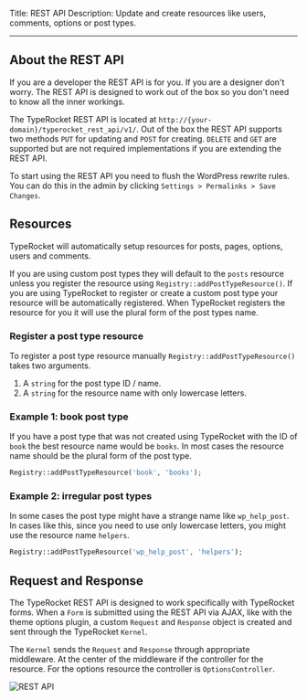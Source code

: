 Title: REST API
Description: Update and create resources like users, comments, options or post types.

---

## About the REST API

If you are a developer the REST API is for you. If you are a designer don't worry. The REST API is designed to work out of the box so you don't need to know all the inner workings.

The TypeRocket REST API is located at `http://{your-domain}/typerocket_rest_api/v1/`. Out of the box the REST API supports two methods `PUT` for updating and `POST` for creating. `DELETE` and `GET` are supported but are not required implementations if you are extending the REST API.

To start using the REST API you need to flush the WordPress rewrite rules. You can do this in the admin by clicking `Settings > Permalinks > Save Changes`.

## Resources

TypeRocket will automatically setup resources for posts, pages, options, users and comments.

If you are using custom post types they will default to the `posts` resource unless you register the resource using `Registry::addPostTypeResource()`. If you are using TypeRocket to register or create a custom post type your resource will be automatically registered. When TypeRocket registers the resource for you it will use the plural form of the post types name.

### Register a post type resource

To register a post type resource manually `Registry::addPostTypeResource()` takes two arguments.

1. A `string` for the post type ID / name.
2. A `string` for the resource name with only lowercase letters.

### Example 1: book post type

If you have a post type that was not created using TypeRocket with the ID of `book` the best resource name would be `books`. In most cases the resource name should be the plural form of the post type. 

```php
Registry::addPostTypeResource('book', 'books');
```

### Example 2: irregular post types

In some cases the post type might have a strange name like `wp_help_post`. In cases like this, since you need to use only lowercase letters, you might use the resource name `helpers`.

```php
Registry::addPostTypeResource('wp_help_post', 'helpers');
```

## Request and Response

The TypeRocket REST API is designed to work specifically with TypeRocket forms. When a `Form` is submitted using the REST API via AJAX, like with the theme options plugin, a custom `Request` and `Response` object is created and sent through the TypeRocket `Kernel`.

The `Kernel` sends the `Request` and `Response` through appropriate middleware. At the center of the middleware if the controller for the resource. For the options resource the controller is `OptionsController`.

![REST API](https://typerocket.com/wp-content/uploads/2015/08/docs-rest-api.png)